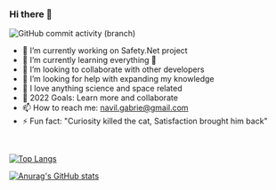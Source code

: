 ### Hi there 👋
![GitHub commit activity (branch)](https://img.shields.io/github/commit-activity/w/nav-03/nav-03)

- 🔭 I’m currently working on Safety.Net project
- 🌱 I’m currently learning everything 🤣
- 👯 I’m looking to collaborate with other developers
- 🤔 I’m looking for help with expanding my knowledge
- 💬 I love anything science and space related
- 🥅 2022 Goals: Learn more and collaborate
- 📫 How to reach me: navil.gabrie@gmail.com
- ⚡ Fun fact: "Curiosity killed the cat, Satisfaction brought him back"

<br/>

[![Top Langs](https://github-readme-stats.vercel.app/api/top-langs/?username=nav-03&theme=react&show_icons=true&layout=compact)](https://github.com/anuraghazra/github-readme-stats)


[![Anurag's GitHub stats](https://github-readme-stats.vercel.app/api?username=nav-03&theme=react&show_icons=true)](https://github.com/anuraghazra/github-readme-stats)



